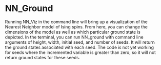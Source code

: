 # NN_Ground

Running NN_Viz in the command line will bring up a visualization of the Nearest Neighbor model of Ising spins. From here, you can change the dimensions of the model as well as which particular ground state is depicted. In the terminal, you can run NN_ground with command line arguments of height, width, initial seed, and number of seeds. It will return the ground states associated with each seed. The code is not yet working for seeds where the incremented variable is greater than zero, so it will not return ground states for these seeds. 
